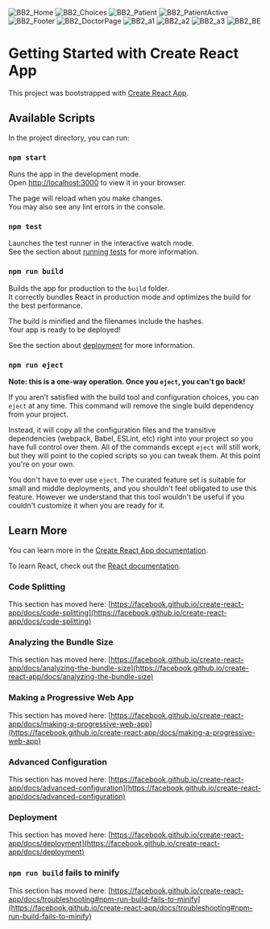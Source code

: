![BB2_Home](https://github.com/chaitanya-mahaprabhu-kanini/health-care-admin/assets/125178445/5dbbb1e1-6fdb-45e6-9504-b0ae1015f993)
![BB2_Choices](https://github.com/chaitanya-mahaprabhu-kanini/health-care-admin/assets/125178445/807ff7cc-3fb9-4d83-90e1-7f42ae79f97d)
![BB2_Patient](https://github.com/chaitanya-mahaprabhu-kanini/health-care-admin/assets/125178445/705e5d58-4916-40f8-a014-fd4033c0370d)
![BB2_PatientActive](https://github.com/chaitanya-mahaprabhu-kanini/health-care-admin/assets/125178445/6b78db66-9d6d-4ef7-8653-d90636333689)
![BB2_Footer](https://github.com/chaitanya-mahaprabhu-kanini/health-care-admin/assets/125178445/72cacae6-3dfe-486f-8f5c-7238f8e3ebc1)
![BB2_DoctorPage](https://github.com/chaitanya-mahaprabhu-kanini/health-care-admin/assets/125178445/2db89304-0ab7-4b85-b763-e5b54480a914)
![BB2_a1](https://github.com/chaitanya-mahaprabhu-kanini/health-care-admin/assets/125178445/b7b2b84d-dafc-467d-a20d-735c8795d87e)
![BB2_a2](https://github.com/chaitanya-mahaprabhu-kanini/health-care-admin/assets/125178445/b12729cc-7f11-40c2-874a-f57e66b6ffa3)
![BB2_a3](https://github.com/chaitanya-mahaprabhu-kanini/health-care-admin/assets/125178445/6400dd1f-f110-421e-b30d-b720f0a1fecf)
![BB2_BE](https://github.com/chaitanya-mahaprabhu-kanini/health-care-admin/assets/125178445/68c73fc7-4197-4ce5-879a-4a5a1ae06220)


# Getting Started with Create React App

This project was bootstrapped with [Create React App](https://github.com/facebook/create-react-app).

## Available Scripts

In the project directory, you can run:

### `npm start`

Runs the app in the development mode.\
Open [http://localhost:3000](http://localhost:3000) to view it in your browser.

The page will reload when you make changes.\
You may also see any lint errors in the console.

### `npm test`

Launches the test runner in the interactive watch mode.\
See the section about [running tests](https://facebook.github.io/create-react-app/docs/running-tests) for more information.

### `npm run build`

Builds the app for production to the `build` folder.\
It correctly bundles React in production mode and optimizes the build for the best performance.

The build is minified and the filenames include the hashes.\
Your app is ready to be deployed!

See the section about [deployment](https://facebook.github.io/create-react-app/docs/deployment) for more information.

### `npm run eject`

**Note: this is a one-way operation. Once you `eject`, you can't go back!**

If you aren't satisfied with the build tool and configuration choices, you can `eject` at any time. This command will remove the single build dependency from your project.

Instead, it will copy all the configuration files and the transitive dependencies (webpack, Babel, ESLint, etc) right into your project so you have full control over them. All of the commands except `eject` will still work, but they will point to the copied scripts so you can tweak them. At this point you're on your own.

You don't have to ever use `eject`. The curated feature set is suitable for small and middle deployments, and you shouldn't feel obligated to use this feature. However we understand that this tool wouldn't be useful if you couldn't customize it when you are ready for it.

## Learn More

You can learn more in the [Create React App documentation](https://facebook.github.io/create-react-app/docs/getting-started).

To learn React, check out the [React documentation](https://reactjs.org/).

### Code Splitting

This section has moved here: [https://facebook.github.io/create-react-app/docs/code-splitting](https://facebook.github.io/create-react-app/docs/code-splitting)

### Analyzing the Bundle Size

This section has moved here: [https://facebook.github.io/create-react-app/docs/analyzing-the-bundle-size](https://facebook.github.io/create-react-app/docs/analyzing-the-bundle-size)

### Making a Progressive Web App

This section has moved here: [https://facebook.github.io/create-react-app/docs/making-a-progressive-web-app](https://facebook.github.io/create-react-app/docs/making-a-progressive-web-app)

### Advanced Configuration

This section has moved here: [https://facebook.github.io/create-react-app/docs/advanced-configuration](https://facebook.github.io/create-react-app/docs/advanced-configuration)

### Deployment

This section has moved here: [https://facebook.github.io/create-react-app/docs/deployment](https://facebook.github.io/create-react-app/docs/deployment)

### `npm run build` fails to minify

This section has moved here: [https://facebook.github.io/create-react-app/docs/troubleshooting#npm-run-build-fails-to-minify](https://facebook.github.io/create-react-app/docs/troubleshooting#npm-run-build-fails-to-minify)
